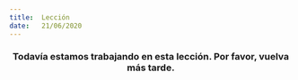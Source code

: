 ```yaml
---
title:  Lección
date:   21/06/2020
---
```


### <center>Todavía estamos trabajando en esta lección. Por favor, vuelva más tarde.</center>